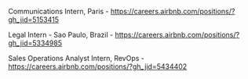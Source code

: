 Communications Intern, Paris - https://careers.airbnb.com/positions/?gh_jid=5153415

Legal Intern - Sao Paulo, Brazil - https://careers.airbnb.com/positions/?gh_jid=5334985

Sales Operations Analyst Intern, RevOps - https://careers.airbnb.com/positions/?gh_jid=5434402

